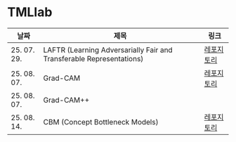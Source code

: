 # TMLlab

| 날짜 | 제목 | 링크 |
|----------|----------|----------|
| 25. 07. 29.      | LAFTR (Learning Adversarially Fair and Transferable Representations)     | [레포지토리](https://github.com/VectorInstitute/laftr)      |
| 25. 08. 07. | Grad-CAM | [레포지토리](https://github.com/ramprs/grad-cam) |
| 25. 08. 07. | Grad-CAM++ |  |
| 25. 08. 14. | CBM (Concept Bottleneck Models) | [레포지토리](https://github.com/yewsiang/ConceptBottleneck?utm_source=catalyzex.com) |
